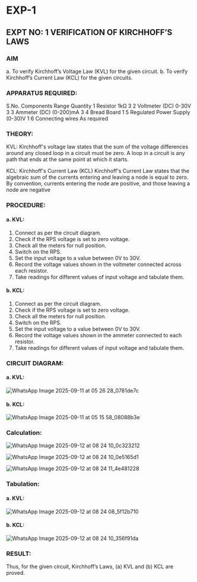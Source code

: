 # EXP-1
## EXPT NO: 1	VERIFICATION OF KIRCHHOFF’S LAWS
### AIM
a.   To verify Kirchhoff’s Voltage Law (KVL) for the given circuit. 
b.   To verify Kirchhoff’s Current Law (KCL) for the given circuits.

### APPARATUS REQUIRED:
S.No.	Components	Range	Quantity
1	Resistor	1kΩ	3
2	Voltmeter (DC)	0-30V	3
3	Ammeter (DC)	(0-200)mA	3
4	Bread Board		1
5	Regulated Power Supply	(0-30)V	1
6	Connecting wires		As required

### THEORY:
KVL: Kirchhoff's voltage law states that the sum of the voltage differences around any closed loop in a circuit must be zero. A loop in a circuit is any path that ends at the same point at which it starts.

KCL: Kirchhoff's Current Law (KCL) Kirchhoff's Current Law states that the algebraic sum of the currents entering and leaving a node is equal to zero. By convention, currents entering the node are positive, and those leaving a node are negative


### PROCEDURE:
#### a.   KVL:
1.   Connect as per the circuit diagram.
2.   Check if the RPS voltage is set to zero voltage.
3.   Check all the meters for null position.
4.   Switch on the RPS.
5.   Set the input voltage to a value between 0V to 30V.
6.   Record the voltage values shown in the voltmeter connected across each resistor.
7.   Take readings for different values of input voltage and tabulate them.


#### b.  KCL:
1.   Connect as per the circuit diagram.
2.   Check if the RPS voltage is set to zero voltage.
3.   Check all the meters for null position.
4.   Switch on the RPS.
5.   Set the input voltage to a value between 0V to 30V.
6.   Record the voltage values shown in the ammeter connected to each resistor.
7.   Take readings for different values of input voltage and tabulate them.


### CIRCUIT DIAGRAM:


#### a.   KVL:
 
![WhatsApp Image 2025-09-11 at 05 26 28_0781de7c](https://github.com/user-attachments/assets/c26c7ac8-712c-4345-83cb-58c55043ae4a)


#### b.  KCL:


![WhatsApp Image 2025-09-11 at 05 15 58_08088b3e](https://github.com/user-attachments/assets/99d1bb6e-6f8f-49ed-bd11-af7613faf4df)

 

### Calculation:


![WhatsApp Image 2025-09-12 at 08 24 10_0c323212](https://github.com/user-attachments/assets/3029dbeb-8e30-47bb-be6d-ab6f5883be09)

![WhatsApp Image 2025-09-12 at 08 24 10_0e5165d1](https://github.com/user-attachments/assets/12262e14-4980-4223-aafe-d39c1e1be144)

![WhatsApp Image 2025-09-12 at 08 24 11_4e481228](https://github.com/user-attachments/assets/fa7ca4d3-4e2b-4550-8c2d-b31e7a3b8acd)







### Tabulation:

#### a.   KVL:


 ![WhatsApp Image 2025-09-12 at 08 24 08_5f12b710](https://github.com/user-attachments/assets/c6142e15-3a69-4fdd-b294-d08c1ca41752)



#### b.  KCL:



![WhatsApp Image 2025-09-12 at 08 24 10_356f91da](https://github.com/user-attachments/assets/46f355a0-1aec-4017-8f4d-7a216097edf9)


### RESULT:

Thus, for the given circuit, Kirchhoff’s Laws, (a) KVL and (b) KCL are proved.
